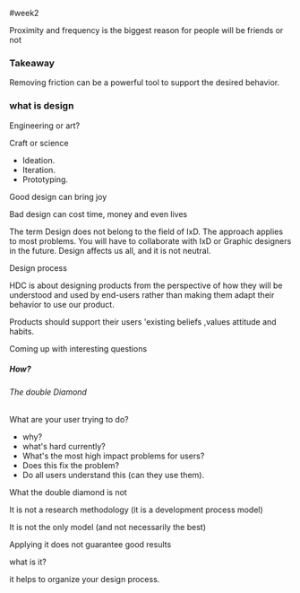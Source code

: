 #week2

Proximity and frequency is the biggest reason for people will be friends or not

### Takeaway
Removing friction can be a powerful tool to support the desired behavior.


### what is design
Engineering or art?

Craft or science

- Ideation.
- Iteration.
- Prototyping.

Good design can bring joy

Bad design can cost time, money and even lives

The term Design does not belong to the field of IxD.
The approach applies to most problems.
You will have to collaborate with IxD or Graphic designers in the future.
Design affects us all, and it is not neutral.

Design process

HDC is about designing products from the perspective of how they will be understood and used by end-users rather than making them adapt their behavior to use our product.

Products should support their users 'existing beliefs ,values attitude and habits.


Coming up with interesting questions

##### How?

###### The double Diamond

What are your user trying to do?
- why?
- what's hard currently? 
- What's the most high impact problems for users?
- Does this fix the problem?
- Do all users understand this (can they use them).

What the double diamond is not

It is not a research methodology (it is a development process model)

It is not the only model (and not necessarily the best)

Applying it does not guarantee good results

what is it?

it helps to organize your design process. 



